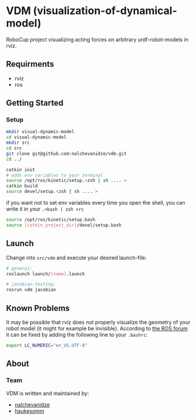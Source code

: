 # VDM (visualization-of-dynamical-model)

RoboCup project visualizing acting forces on arbitrary urdf-robot-models in
rviz.

## Requirments

- rviz
- ros

## Getting Started

### Setup

```zsh
mkdir visual-dynamic-model
cd visual-dynamic-model
mkdir src
cd src
git clone git@github.com:nalchevanidze/vdm.git
cd ../

catkin init
# adds env variables to your terminal
source /opt/ros/kinetic/setup.<zsh | sh .... >
catkin build
source devel/setup.<zsh | sh .... >
```

if you want not to set env variables every time you open the shell, you can write it in your `.<bash | zsh >rc`

```bash
source /opt/ros/kinetic/setup.bash
source [catkin_project_dir]/devel/setup.bash
```

## Launch

Change into `src/vdm` and execute your desired launch-file:

```bash
# general:
roslaunch launch/[name].launch

# jacobian-testing:
rosrun vdm jacobian
```

## Known Problems

It may be possible that rviz does not properly visualize the geometry of your
robot model (it might for example be invisible).
According to [the ROS forum](https://answers.ros.org/question/271357/rviz-doesnt-show-any-shape/) it can be fixed by adding the following line to your `.bashrc`:

```bash
export LC_NUMERIC="en_US.UTF-8"
```

## About

### Team

VDM is written and maintained by:

- [nalchevanidze](https://github.com/nalchevanidze)
- [haukesomm](https://github.com/haukesomm)

